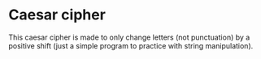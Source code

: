 # Caesar cipher

This caesar cipher is made to only change letters (not punctuation) by a positive shift (just a simple program to practice with string manipulation). 
